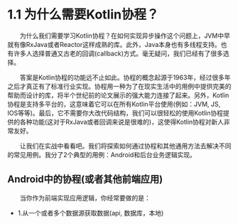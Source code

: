 # 1.1 为什么需要Kotlin协程？
&emsp;&emsp;为什么我们需要学习Kotlin协程？在如何实现异步操作这个问题上，JVM中早就有像RxJava或者Reactor这样成熟的库。此外，Java本身也有多线程支持。也有许多人选择普通又古老的回调(callback)方式。毫无疑问，我们已经有了很多选择。

&emsp;&emsp;答案是Kotlin协程的功能远不止如此。协程的概念起源于1963年，经过很多年之后才真正有了标准行业实现。协程用一种为了在现实生活中的用例中提供完美的帮助而设计的库，将半个世纪前的论文展示的强大能力连接了起来。另外，Kotlin协程是支持多平台的，这意味着它可以在所有Kotlin平台使用(例如：JVM, JS, IOS等等)。最后，它不需要你大改代码结构，我们可以很轻松的使用Kotlin协程提供的各种功能(这对于RxJava或者回调来说是很难的)，这使得Kotlin协程对新人非常友好。

&emsp;&emsp;让我们在实战中看看吧。我们将探索如何通过协程和其他通用方法去解决不同的常见用例。我分了2个典型的用例：Android和后台业务逻辑实现。

## Android中的协程(或者其他前端应用)
&emsp;&emsp;当你作为前端实现应用逻辑，你经常要做的是：
 - 1.从一个或者多个数据源获取数据(api, 数据库，本地)
